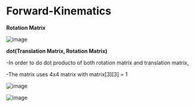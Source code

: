 # Forward-Kinematics

**Rotation Matrix**

![image](https://user-images.githubusercontent.com/93954052/140987273-eaebe7f3-d7cc-4064-838b-088227c98e5d.png)

**dot(Translation Matrix, Rotation Matrix)**

-In order to do dot producto of both rotation matrix and translation matrix,

-The matrix uses 4x4 matrix with matrix[3][3] = 1

![image](https://user-images.githubusercontent.com/93954052/140992231-b1639a53-35b7-4683-b828-9861e7c31c5a.png)

![image](https://user-images.githubusercontent.com/93954052/140984642-e915051d-1c83-4b4f-9f5d-f13740d88d72.png)

